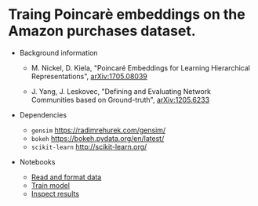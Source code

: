 # Traing Poincarè embeddings on the Amazon purchases dataset.

- Background information
   - M. Nickel, D. Kiela, "Poincaré Embeddings for Learning Hierarchical Representations", [arXiv:1705.08039](https://arxiv.org/abs/1705.08039)

   - J. Yang, J. Leskovec, "Defining and Evaluating Network Communities based on Ground-truth", [arXiv:1205.6233](https://arxiv.org/abs/1205.6233)

- Dependencies
   - `gensim` https://radimrehurek.com/gensim/
   - `bokeh` https://bokeh.pydata.org/en/latest/
   - `scikit-learn` http://scikit-learn.org/
   
- Notebooks
   - [Read and format data](notebooks/amazon_purchases_read.ipynb)
   - [Train model](notebooks/train_embedding.ipynb)
   - [Inspect results](notebooks/inspect_results.ipynb)
